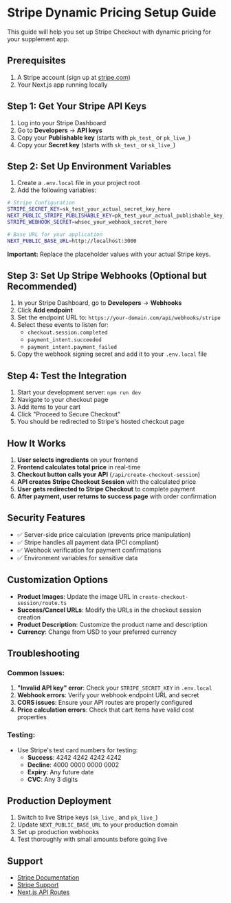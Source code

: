 # Stripe Dynamic Pricing Setup Guide

This guide will help you set up Stripe Checkout with dynamic pricing for your supplement app.

## Prerequisites

1. A Stripe account (sign up at [stripe.com](https://stripe.com))
2. Your Next.js app running locally

## Step 1: Get Your Stripe API Keys

1. Log into your Stripe Dashboard
2. Go to **Developers** → **API keys**
3. Copy your **Publishable key** (starts with `pk_test_` or `pk_live_`)
4. Copy your **Secret key** (starts with `sk_test_` or `sk_live_`)

## Step 2: Set Up Environment Variables

1. Create a `.env.local` file in your project root
2. Add the following variables:

```bash
# Stripe Configuration
STRIPE_SECRET_KEY=sk_test_your_actual_secret_key_here
NEXT_PUBLIC_STRIPE_PUBLISHABLE_KEY=pk_test_your_actual_publishable_key_here
STRIPE_WEBHOOK_SECRET=whsec_your_webhook_secret_here

# Base URL for your application
NEXT_PUBLIC_BASE_URL=http://localhost:3000
```

**Important:** Replace the placeholder values with your actual Stripe keys.

## Step 3: Set Up Stripe Webhooks (Optional but Recommended)

1. In your Stripe Dashboard, go to **Developers** → **Webhooks**
2. Click **Add endpoint**
3. Set the endpoint URL to: `https://your-domain.com/api/webhooks/stripe`
4. Select these events to listen for:
   - `checkout.session.completed`
   - `payment_intent.succeeded`
   - `payment_intent.payment_failed`
5. Copy the webhook signing secret and add it to your `.env.local` file

## Step 4: Test the Integration

1. Start your development server: `npm run dev`
2. Navigate to your checkout page
3. Add items to your cart
4. Click "Proceed to Secure Checkout"
5. You should be redirected to Stripe's hosted checkout page

## How It Works

1. **User selects ingredients** on your frontend
2. **Frontend calculates total price** in real-time
3. **Checkout button calls your API** (`/api/create-checkout-session`)
4. **API creates Stripe Checkout Session** with the calculated price
5. **User gets redirected to Stripe Checkout** to complete payment
6. **After payment, user returns to success page** with order confirmation

## Security Features

- ✅ Server-side price calculation (prevents price manipulation)
- ✅ Stripe handles all payment data (PCI compliant)
- ✅ Webhook verification for payment confirmations
- ✅ Environment variables for sensitive data

## Customization Options

- **Product Images**: Update the image URL in `create-checkout-session/route.ts`
- **Success/Cancel URLs**: Modify the URLs in the checkout session creation
- **Product Description**: Customize the product name and description
- **Currency**: Change from USD to your preferred currency

## Troubleshooting

### Common Issues:

1. **"Invalid API key" error**: Check your `STRIPE_SECRET_KEY` in `.env.local`
2. **Webhook errors**: Verify your webhook endpoint URL and secret
3. **CORS issues**: Ensure your API routes are properly configured
4. **Price calculation errors**: Check that cart items have valid cost properties

### Testing:

- Use Stripe's test card numbers for testing:
  - **Success**: 4242 4242 4242 4242
  - **Decline**: 4000 0000 0000 0002
  - **Expiry**: Any future date
  - **CVC**: Any 3 digits

## Production Deployment

1. Switch to live Stripe keys (`sk_live_` and `pk_live_`)
2. Update `NEXT_PUBLIC_BASE_URL` to your production domain
3. Set up production webhooks
4. Test thoroughly with small amounts before going live

## Support

- [Stripe Documentation](https://stripe.com/docs)
- [Stripe Support](https://support.stripe.com)
- [Next.js API Routes](https://nextjs.org/docs/api-routes/introduction) 